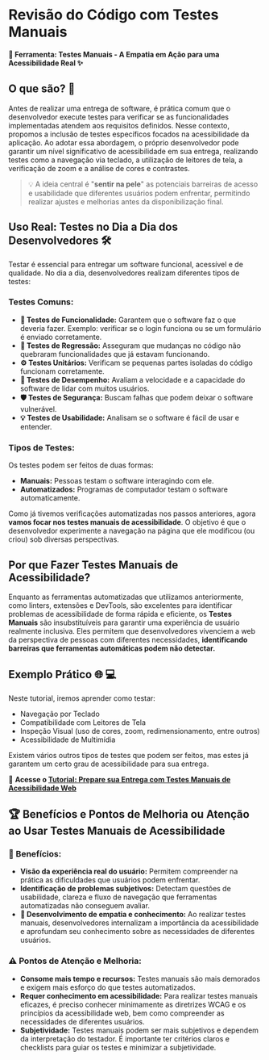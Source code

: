 # Revisão do Código com Testes Manuais

**🧰 Ferramenta: Testes Manuais - A Empatia em Ação para uma Acessibilidade Real ✨**

## O que são? 🤔

Antes de realizar uma entrega de software, é prática comum que o desenvolvedor execute testes para verificar se as funcionalidades implementadas atendem aos requisitos definidos. Nesse contexto, propomos a inclusão de testes específicos focados na acessibilidade da aplicação. Ao adotar essa abordagem, o próprio desenvolvedor pode garantir um nível significativo de acessibilidade em sua entrega, realizando testes como a navegação via teclado, a utilização de leitores de tela, a verificação de zoom e a análise de cores e contrastes.

> 💡 A ideia central é "**sentir na pele**" as potenciais barreiras de acesso e usabilidade que diferentes usuários podem enfrentar, permitindo realizar ajustes e melhorias antes da disponibilização final.

## Uso Real: Testes no Dia a Dia dos Desenvolvedores 🛠️

Testar é essencial para entregar um software funcional, acessível e de qualidade. No dia a dia, desenvolvedores realizam diferentes tipos de testes:

### Testes Comuns:

* **🧪 Testes de Funcionalidade:** Garantem que o software faz o que deveria fazer. Exemplo: verificar se o login funciona ou se um formulário é enviado corretamente.
* **🔄 Testes de Regressão:** Asseguram que mudanças no código não quebraram funcionalidades que já estavam funcionando.
* **⚙️ Testes Unitários:** Verificam se pequenas partes isoladas do código funcionam corretamente.
* **🚀 Testes de Desempenho:** Avaliam a velocidade e a capacidade do software de lidar com muitos usuários.
* **🛡️ Testes de Segurança:** Buscam falhas que podem deixar o software vulnerável.
* **💡 Testes de Usabilidade:** Analisam se o software é fácil de usar e entender.

### Tipos de Testes:

Os testes podem ser feitos de duas formas:

* **Manuais:** Pessoas testam o software interagindo com ele.
* **Automatizados:** Programas de computador testam o software automaticamente.

Como já tivemos verificações automatizadas nos passos anteriores, agora **vamos focar nos testes manuais de acessibilidade**. O objetivo é que o desenvolvedor experimente a navegação na página que ele modificou (ou criou) sob diversas perspectivas.

## Por que Fazer Testes Manuais de Acessibilidade?

Enquanto as ferramentas automatizadas que utilizamos anteriormente, como linters, extensões e DevTools, são excelentes para identificar problemas de acessibilidade de forma rápida e eficiente, os **Testes Manuais** são insubstituíveis para garantir uma experiência de usuário realmente inclusiva. Eles permitem que desenvolvedores vivenciem a web da perspectiva de pessoas com diferentes necessidades, **identificando barreiras que ferramentas automáticas podem não detectar.**

## Exemplo Prático 🌐 💻

Neste tutorial, iremos aprender como testar:

- Navegação por Teclado
- Compatibilidade com Leitores de Tela
- Inspeção Visual (uso de cores, zoom, redimensionamento, entre outros)
- Acessibilidade de Multimídia

Existem vários outros tipos de testes que podem ser feitos, mas estes já garantem um certo grau de acessibilidade para sua entrega.

🔗 **Acesse o [Tutorial: Prepare sua Entrega com Testes Manuais de Acessibilidade Web](./tutorials/testes_manuais.md)**

## 🏆 Benefícios e Pontos de Melhoria ou Atenção ao Usar Testes Manuais de Acessibilidade

### 🎉 Benefícios:

* **Visão da experiência real do usuário:** Permitem compreender na prática as dificuldades que usuários podem enfrentar.
* **Identificação de problemas subjetivos:** Detectam questões de usabilidade, clareza e fluxo de navegação que ferramentas automatizadas não conseguem avaliar.
* **🚨 Desenvolvimento de empatia e conhecimento:** Ao realizar testes manuais, desenvolvedores internalizam a importância da acessibilidade e aprofundam seu conhecimento sobre as necessidades de diferentes usuários.

### ⚠️ Pontos de Atenção e Melhoria:

* **Consome mais tempo e recursos:** Testes manuais são mais demorados e exigem mais esforço do que testes automatizados.
* **Requer conhecimento em acessibilidade:** Para realizar testes manuais eficazes, é preciso conhecer minimamente as diretrizes WCAG e os princípios da acessibilidade web, bem como compreender as necessidades de diferentes usuários.
* **Subjetividade:** Testes manuais podem ser mais subjetivos e dependem da interpretação do testador. É importante ter critérios claros e checklists para guiar os testes e minimizar a subjetividade.
